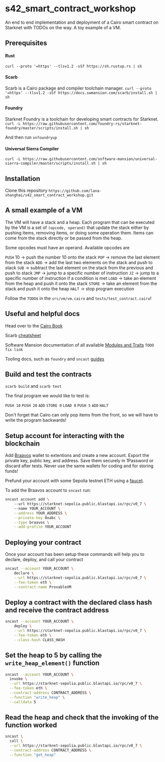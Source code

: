 # s42_smart_contract_workshop
An end to end implementation and deployment of a Cairo smart contract on Starknet with 
TODOs on the way. A toy example of a VM. 

## Prerequisites 

#### Rust 
`curl --proto '=https' --tlsv1.2 -sSf https://sh.rustup.rs | sh`

#### Scarb 

Scarb is a Cairo package and compiler toolchain manager.
`curl --proto '=https' --tlsv1.2 -sSf https://docs.swmansion.com/scarb/install.sh | sh`

#### Foundry

Starknet Foundry is a toolchain for developing smart contracts for Starknet.
`curl -L https://raw.githubusercontent.com/foundry-rs/starknet-foundry/master/scripts/install.sh | sh` 

And then run `snfoundryup`

#### Universal Sierra Compiler
`curl -L https://raw.githubusercontent.com/software-mansion/universal-sierra-compiler/master/scripts/install.sh | sh`

## Installation

Clone this repository `https://github.com/lana-shanghai/s42_smart_contract_workshop.git`

## A small example of a VM 

The VM will have a stack and a heap. Each program that can be executed by the VM is a set
of `(opcode, operand)` that update the stack either by pushing items, removing items, or
doing some operation them. Items can come from the stack directly or be passed from the 
heap. 

Some opcodes must have an operand. Available opcodes are 

`PUSH` 10 -> push the number 10 onto the stack
`POP` -> remove the last element from the stack 
`ADD` -> add the last two elements on the stack and push to stack
`SUB` -> subtract the last element on the stack from the previous and push to stack
`JMP` -> jump to a specific number of instruction
`JZ` -> jump to a specific number of instruction if a condition is met
`LOAD` -> take an element from the heap and push it onto the stack
`STORE` -> take an element from the stack and push it onto the heap
`HALT` -> stop program execution

Follow the `TODO`s in the `src/vm/vm.cairo` and `tests/test_contract.cairo`!

## Useful and helpful docs

Head over to the [Cairo Book](https://book.cairo-lang.org/ch02-00-common-programming-concepts.html)

Scarb [cheatsheet](https://docs.swmansion.com/scarb/docs/cheatsheet.html)

Software Mansion documentation of all available [Modules and Traits](https://docs.swmansion.com/scarb/corelib/core-starknet-storage.html?highlight=map#storage) 
`TODO fix link`

Tooling docs, such as `foundry` and `sncast` [guides](https://foundry-rs.github.io/starknet-foundry/starknet/index.html)

## Build and test the contracts

`scarb build` and `scarb test`

The final program we would like to test is:

`PUSH 10`
`PUSH 20`
`ADD`
`STORE 0`
`LOAD 0`
`PUSH 5`
`ADD`
`HALT`

Don't forget that Cairo can only pop items from the front, so we will have to write
the program backwards! 

## Setup account for interacting with the blockchain

Add [Braavos](https://chromewebstore.google.com/detail/braavos-starknet-wallet/jnlgamecbpmbajjfhmmmlhejkemejdma?hl=en&pli=1) wallet to extentions and create a new account. Export the private key, 
public key, and address. Save them securely in 1Password or discard after
tests. Never use the same wallets for coding and for storing funds!

Prefund your account with some Sepolia testnet ETH using a [faucet](https://starknet-faucet.vercel.app/). 

To add the Braavos account to `sncast` run:

```bash
sncast account add \               
    --url https://starknet-sepolia.public.blastapi.io/rpc/v0_7 \                      
    --name YOUR_ACCOUNT \
    --address YOUR_ADDRESS \
    --private-key 0xabc \
    --type braavos \
    --add-profile YOUR_ACCOUNT
```

## Deploying your contract 

Once your account has been setup these commands will help you to declare, deploy, 
and call your contract 

```bash
sncast --account YOUR_ACCOUNT \
    declare \
    --url https://starknet-sepolia.public.blastapi.io/rpc/v0_7 \
    --fee-token eth \
    --contract-name ProvableVM
```

## Deploy a contract with the declared class hash and receive the contract address

```bash
sncast --account YOUR_ACCOUNT \
    deploy \
    --url https://starknet-sepolia.public.blastapi.io/rpc/v0_7 \
    --fee-token eth \
    --class-hash CLASS_HASH
```

## Set the heap to 5 by calling the `write_heap_element()` function

```bash
sncast --account YOUR_ACCOUNT \
  invoke \
  --url https://starknet-sepolia.public.blastapi.io/rpc/v0_7 \
  --fee-token eth \
  --contract-address CONTRACT_ADDRESS \
  --function "write_heap" \
  --calldata 5
```

## Read the heap and check that the invoking of the function worked

```bash
sncast \
  call \
  --url https://starknet-sepolia.public.blastapi.io/rpc/v0_7 \
  --contract-address CONTRACT_ADDRESS \
  --function "get_heap"
```
